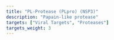 ```yaml
---
title: "PL-Protease (PLpro) (NSP3)"
description: "Papain-like protease"
targets: ["Viral Targets", "Proteases"]
targets_weight: 3
---
```

